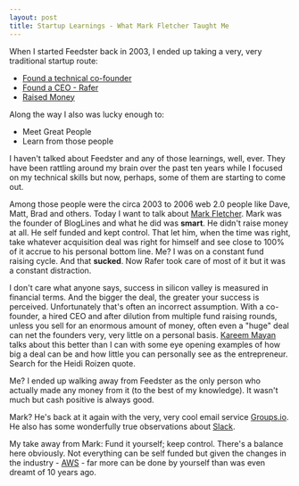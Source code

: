 ```yaml
---
layout: post
title: Startup Learnings - What Mark Fletcher Taught Me
---
```

When I started Feedster back in 2003, I ended up taking a very, very traditional startup route: 

* [Found a technical co-founder](https://fschiettecatte.wordpress.com)
* [Found a CEO - Rafer](http://www.venturevoice.com/2005/08/vv_show_11_scott_rafer_of_feed.html)
* [Raised Money](http://redeye.firstround.com/2006/03/le_magic.html)

Along the way I also was lucky enough to:

* Meet Great People
* Learn from those people

I haven't talked about Feedster and any of those learnings, well, ever.  They have been rattling around my brain over the past ten years while I focused on my technical skills but now, perhaps, some of them are starting to come out.

Among those people were the circa 2003 to 2006 web 2.0 people like Dave, Matt, Brad and others.  Today I want to talk about [Mark Fletcher](http://www.wingedpig.com).  Mark was the founder of BlogLines and what he did was **smart**.  He didn't raise money at all.  He self funded and kept control.  That let him, when the time was right, take whatever acquisition deal was right for himself and see close to 100% of it accrue to his personal bottom line.  Me?  I was on a constant fund raising cycle.  And that **sucked**.  Now Rafer took care of most of it but it was a constant distraction. 

I don't care what anyone says, success in silicon valley is measured in financial terms.  And the bigger the deal, the greater your success is perceived.  Unfortunately that's often an incorrect assumption.  With a co-founder, a hired CEO and after dilution from multiple fund raising rounds, unless you sell for an enormous amount of money, often even a "huge" deal can net the founders very, very little on a personal basis. [Kareem Mayan](https://medium.com/@kareem.m/how-to-avoid-building-a-company-that-youll-hate-d1eb76eb9a9d#.90ggozsst) talks about this better than I can with some eye opening examples of how big a deal can be and how little you can personally see as the entrepreneur.  Search for the Heidi Roizen quote.

Me?  I ended up walking away from Feedster as the only person who actually made any money from it (to the best of my knowledge).  It wasn't much but cash positive is always good.

Mark?  He's back at it again with the very, very cool email service [Groups.io](https://groups.io).  He also has some wonderfully true observations about [Slack](https://wingedpig.com/2016/02/05/slack-is-wonderful-and-awesome-and-horrible-and-bad-a-rant/).

My take away from Mark: Fund it yourself; keep control.  There's a balance here obviously.  Not everything can be self funded but given the changes in the industry -  [AWS](http://aws.amazon.com) - far more can be done by yourself than was even dreamt of 10 years ago.  